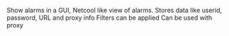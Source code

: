 Show alarms in a GUI, Netcool like view of alarms.
Stores data like userid, password, URL and proxy info
Filters can be applied
Can be used with proxy
